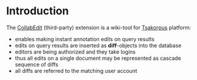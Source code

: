 # Introduction
The [CollabEdit](https://github.com/prodotiscus/tsakorpus-collab-extension "CollabEdit extension") (third-party) extension is a wiki-tool for [Tsakorpus](https://bitbucket.org/tsakorpus/tsakonian_corpus_platform "Tsakorpus") platform:
  - enables making instant annotation edits on query results
  - edits on query results are inserted as **diff**-objects into the database
  - editors are being authorized and they take logins
  - thus all edits on a single document may be represented as cascade sequence of diffs
  - all diffs are referred to the matching user account
